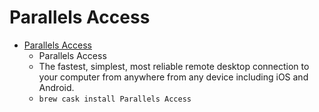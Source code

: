 # Parallels Access
- [Parallels Access](https://www.parallels.com/products/access/)
  -  Parallels Access
  - The fastest, simplest, most reliable remote desktop connection to your computer from anywhere from any device including iOS and Android.
  - `brew cask install Parallels Access`
